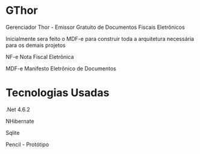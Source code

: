 # GThor
Gerenciador Thor - Emissor Gratuito de Documentos Fiscais Eletrônicos 

Inicialmente sera feito o MDF-e para construir toda a arquitetura necessária para os demais projetos


NF-e Nota Fiscal Eletrônica

MDF-e Manifesto Eletrônico de Documentos


# Tecnologias Usadas

.Net 4.6.2

NHibernate

Sqlite

Pencil - Protótipo
